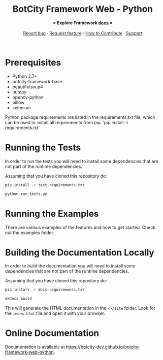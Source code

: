 <p align="center">
  <h1 align="center">BotCity Framework Web - Python</h1>

  <p align="center">
    <strong>« Explore Framework <a href="https://botcity-dev.github.io/botcity-framework-web-python/">docs</a> »</strong>
    <br>
    <br>
    <a href="https://github.com/botcity-dev/botcity-framework-web-python/issues/new?template=bug-report.md">Report bug</a>
    ·
    <a href="https://github.com/botcity-dev/botcity-framework-web-python/issues/new?template=feature-request.md&labels=request">Request feature</a>
    ·
    <a href="https://github.com/botcity-dev/botcity-framework-web-python/blob/main/.github/CONTRIBUTING.md">How to Contribute</a>
    ·
    <a href="https://github.com/botcity-dev/botcity-framework-web-python/blob/main/.github/SUPPORT.md">Support</a>
  </p>
</p>

<br>

# Prerequisites
* Python 3.7+
* botcity-framework-base
* beautifulsoup4
* numpy
* opencv-python
* pillow
* selenium

Python package requirements are listed in the requirements.txt file, which can
be used to install all requirements from pip: 'pip install -r requirements.txt'

# Running the Tests
In order to run the tests you will need to install some dependencies that are
not part of the runtime dependencies.

Assuming that you have cloned this repository do:

```bash
pip install -r test-requirements.txt

python run_tests.py
```

# Running the Examples
There are various examples of the features and how to get started.
Check out the examples folder.

# Building the Documentation Locally
In order to build the documentation you will need to install some dependencies
that are not part of the runtime dependencies.

Assuming that you have cloned this repository do:

```bash
pip install -r docs-requirements.txt

mkdocs build
```

This will generate the HTML documentation in the `<>/site`
folder. Look for the `index.html` file and open it with your browser.

# Online Documentation

Documentation is available at https://botcity-dev.github.io/botcity-framework-web-python.
